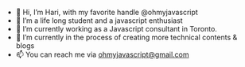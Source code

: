 - 👋 Hi, I’m Hari, with my favorite handle @ohmyjavascript
- 👀 I’m a life long student and a javascript enthusiast
- 🌱 I’m currently working as a Javascript consultant in Toronto.
- 💞️ I’m currently in the process of creating more technical contents & blogs
- 📫 You can reach me via ohmyjavascript@gmail.com


